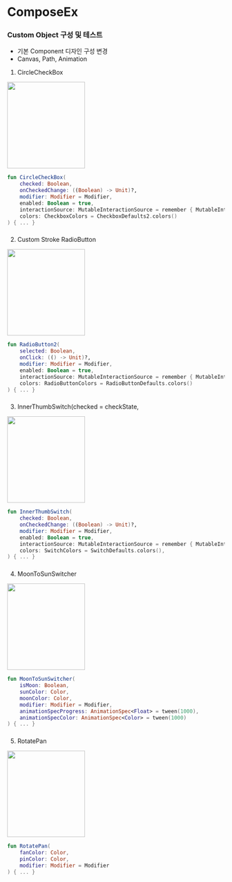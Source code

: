# ComposeEx
### Custom Object 구성 및 테스트

- 기본 Component 디자인 구성 변경
- Canvas, Path, Animation   


1. CircleCheckBox

<!-- ![1 circle checkbox](https://github.com/user-attachments/assets/44d164e2-a7b7-497a-bb3d-4dd22dfefa36) -->
<img src="https://github.com/user-attachments/assets/44d164e2-a7b7-497a-bb3d-4dd22dfefa36" width="180" height="200">

```kotlin
fun CircleCheckBox(
    checked: Boolean,
    onCheckedChange: ((Boolean) -> Unit)?,
    modifier: Modifier = Modifier,
    enabled: Boolean = true,
    interactionSource: MutableInteractionSource = remember { MutableInteractionSource() },
    colors: CheckboxColors = CheckboxDefaults2.colors()
) { ... }
```
###
###
###
2. Custom Stroke RadioButton 

<!-- ![2 custom stroke radio btn](https://github.com/user-attachments/assets/f704eaca-b86a-46aa-8cb7-58ab29275525) -->
<img src="https://github.com/user-attachments/assets/f704eaca-b86a-46aa-8cb7-58ab29275525" width="180" height="200">

```kotlin
fun RadioButton2(
    selected: Boolean,
    onClick: (() -> Unit)?,
    modifier: Modifier = Modifier,
    enabled: Boolean = true,
    interactionSource: MutableInteractionSource = remember { MutableInteractionSource() },
    colors: RadioButtonColors = RadioButtonDefaults.colors()
) { ... }
```
###
###
###
3. InnerThumbSwitch(checked = checkState,

<!-- ![3 inner thumb toggle](https://github.com/user-attachments/assets/50e6679f-8250-47fd-bfb2-44274f118152) -->
<img src="https://github.com/user-attachments/assets/50e6679f-8250-47fd-bfb2-44274f118152" width="180" height="200">

```kotlin
fun InnerThumbSwitch(
    checked: Boolean,
    onCheckedChange: ((Boolean) -> Unit)?,
    modifier: Modifier = Modifier,
    enabled: Boolean = true,
    interactionSource: MutableInteractionSource = remember { MutableInteractionSource() },
    colors: SwitchColors = SwitchDefaults.colors(),
) { ... }
```
###
###
###
4. MoonToSunSwitcher

<!-- ![4moontosun](https://github.com/user-attachments/assets/db38d46b-c8e8-4dcc-991a-cf82039e6520) -->
<img src="https://github.com/user-attachments/assets/db38d46b-c8e8-4dcc-991a-cf82039e6520" width="180" height="200">

```kotlin
fun MoonToSunSwitcher(
    isMoon: Boolean,
    sunColor: Color,
    moonColor: Color,
    modifier: Modifier = Modifier,
    animationSpecProgress: AnimationSpec<Float> = tween(1000),
    animationSpecColor: AnimationSpec<Color> = tween(1000)
) { ... }
```
###
###
###
5. RotatePan

<!-- ![5 fan](https://github.com/user-attachments/assets/bf5e3b59-e485-472b-8f46-d9762fc1696a) -->
<img src="https://github.com/user-attachments/assets/bf5e3b59-e485-472b-8f46-d9762fc1696a" width="180" height="200">

```kotlin
fun RotatePan(
    fanColor: Color,
    pinColor: Color,
    modifier: Modifier = Modifier
) { ... }
```


